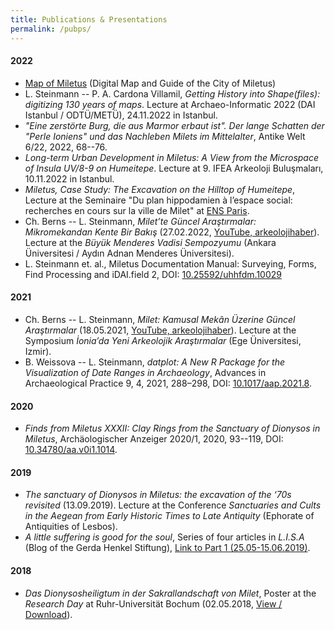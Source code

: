 ```yaml
---
title: Publications & Presentations
permalink: /pubps/
---
```


#### 2022
* [Map of Miletus](https://geoserver.dainst.org/maps/5764) (Digital Map and Guide of the City of Miletus)
* L. Steinmann --  P. A. Cardona Villamil, *Getting History into Shape(files): digitizing 130 years of maps*. Lecture at Archaeo-Informatic 2022 (DAI Istanbul / ODTÜ/METÜ), 24.11.2022 in Istanbul.
* *"Eine zerstörte Burg, die aus Marmor erbaut ist". Der lange Schatten der "Perle Ioniens" und das Nachleben Milets im Mittelalter*, Antike Welt 6/22, 2022, 68--76.
* *Long-term Urban Development in Miletus: A View from the Microspace of Insula UV/8-9 on Humeitepe*. Lecture at 9. IFEA Arkeoloji Buluşmaları, 10.11.2022 in Istanbul.
* *Miletus, Case Study: The Excavation on the Hilltop of Humeitepe*, Lecture at the Seminaire "Du plan hippodamien à l’espace social: recherches en cours sur la ville de Milet" at [ENS Paris](http://www.archeo.ens.fr/Du-plan-hippodamien-a-l-espace-social-recherches-en-cours-sur-la-ville-de-Milet.html?lang=fr).
* Ch. Berns -- L. Steinmann, *Milet’te Güncel Araştırmalar: Mikromekandan Kente Bir Bakış* (27.02.2022, [YouTube, arkeolojihaber](https://youtu.be/mRG4QGms61U)). Lecture at the *Büyük Menderes Vadisi Sempozyumu* (Ankara Üniversitesi / Aydın Adnan Menderes Üniversitesi).
* L. Steinmann et. al., Miletus Documentation Manual: Surveying, Forms, Find Processing and iDAI.field 2, DOI: [10.25592/uhhfdm.10029](https://doi.org/10.25592/uhhfdm.10029)


#### 2021
* Ch. Berns -- L. Steinmann, *Milet: Kamusal Mekân Üzerine Güncel Araştırmalar* (18.05.2021, [YouTube, arkeolojihaber](https://youtu.be/QZicj3FHRWU?t=204)). Lecture at the Symposium *İonia’da Yeni Arkeolojik Araştırmalar* (Ege Üniversitesi, Izmir).
* B. Weissova -- L. Steinmann, *datplot: A New R Package for the Visualization of Date Ranges in Archaeology*, Advances in Archaeological Practice 9, 4, 2021, 288–298, DOI: [10.1017/aap.2021.8](https://doi.org/10.1017/aap.2021.8).

#### 2020
* *Finds from Miletus XXXII: Clay Rings from the Sanctuary of Dionysos in Miletus*, Archäologischer Anzeiger 2020/1, 2020, 93--119, DOI: [10.34780/aa.v0i1.1014](https://doi.org/10.34780/aa.v0i1.1014).

#### 2019
* *The sanctuary of Dionysos in Miletus: the excavation of the ‘70s revisited* (13.09.2019). Lecture at the Conference *Sanctuaries and Cults in the Aegean from Early Historic Times to Late Antiquity* (Ephorate of Antiquities of Lesbos).
* *A little suffering is good for the soul*, Series of four articles in *L.I.S.A* (Blog of the Gerda Henkel Stiftung), [Link to Part 1 (25.05-15.06.2019)](https://lisa.gerda-henkel-stiftung.de/a_little_suffering_is_good_for_the_soul?nav_id=8257).

#### 2018
* *Das Dionysosheiligtum in der Sakrallandschaft von Milet*, Poster at the *Research Day* at Ruhr-Universität Bochum (02.05.2018, [View / Download](/assets/downloads/Steinmann_Dionysosheiligtum_Milet_Poster_web.png)).

